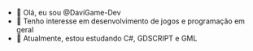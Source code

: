 - 👋 Olá, eu sou @DaviGame-Dev
- 👀 Tenho interesse em desenvolvimento de jogos e programação em geral
- 🌱 Atualmente, estou estudando C#, GDSCRIPT e GML
